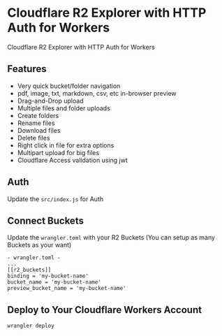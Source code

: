 # Cloudflare R2 Explorer with HTTP Auth for Workers

Cloudflare R2 Explorer with HTTP Auth for Workers

## Features

- Very quick bucket/folder navigation
- pdf, image, txt, markdown, csv, etc in-browser preview
- Drag-and-Drop upload
- Multiple files and folder uploads
- Create folders
- Rename files
- Download files
- Delete files
- Right click in file for extra options
- Multipart upload for big files
- Cloudflare Access validation using jwt

## Auth
Update the `src/index.js` for Auth

## Connect Buckets

Update the `wrangler.toml` with your R2 Buckets (You can setup as many Buckets as your want)

```
- wrangler.toml -
...
[[r2_buckets]]
binding = 'my-bucket-name'
bucket_name = 'my-bucket-name'
preview_bucket_name = 'my-bucket-name'
```

## Deploy to Your Cloudflare Workers Account

```bash
wrangler deploy
```